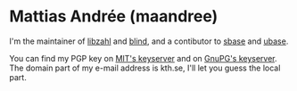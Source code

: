 Mattias Andrée (maandree)
=========================

I'm the maintainer of [libzahl](http://libs.suckless.org/libzahl/)
and [blind](http://tools.suckless.org/blind/), and a contibutor
to [sbase](http://core.suckless.org/sbase) and
[ubase](http://core.suckless.org/ubase).

You can find my PGP key on
[MIT's keyserver](http://pgp.mit.edu:11371/pks/lookup?op=get&search=0xBF2236A2678A6A76) and on
[GnuPG's keyserver](http://keys.gnupg.net/pks/lookup?op=get&search=0xBF2236A2678A6A76).
The domain part of my e-mail address is kth.se, I'll let you
guess the local part.
